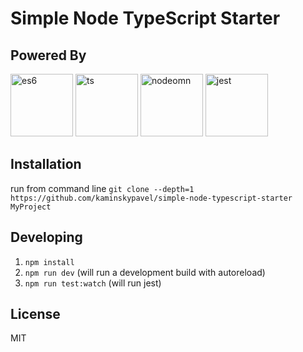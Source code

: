 # Simple Node TypeScript Starter  

## Powered By
<div>
<img src="https://user-images.githubusercontent.com/4253088/35522316-a293820c-0524-11e8-9be0-747f9607a0cb.png" alt="es6" height="100"/>
<img src="https://user-images.githubusercontent.com/4253088/35522319-a31ce0ec-0524-11e8-9dbf-0732ce3e84fa.png" alt="ts" height="100"/>
<img src="https://user-images.githubusercontent.com/4253088/35522441-07b6e3b8-0525-11e8-856a-9b7b8f9c9c99.png" alt="nodeomn" height="100"/>
<img src="https://user-images.githubusercontent.com/4253088/35522317-a2b64ee0-0524-11e8-9081-c17084ffaaf5.png" alt="jest" height="100"/>
</div>

## Installation
run from command line 
`git clone --depth=1 https://github.com/kaminskypavel/simple-node-typescript-starter MyProject `

## Developing

1. `npm install`
2. `npm run dev` (will run a development build with autoreload)
3. `npm run test:watch` (will run jest)

## License
MIT
